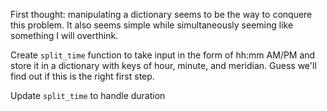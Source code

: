 First thought: manipulating a dictionary seems to be the way to conquere this problem. It also seems simple while simultaneously seeming like something I will overthink.

Create `split_time` function to take input in the form of hh:mm AM/PM and store it in a dictionary with keys of hour, minute, and meridian. Guess we'll find out if this is the right first step.

Update `split_time` to handle duration
